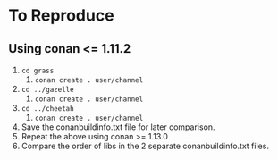 # To Reproduce

## Using conan <= 1.11.2
1. `cd grass`
   1. `conan create . user/channel`
1. `cd ../gazelle`
   1. `conan create . user/channel`
1. `cd ../cheetah`
   1. `conan create . user/channel`
1. Save the conanbuildinfo.txt file for later comparison.
1. Repeat the above using conan >= 1.13.0
1. Compare the order of libs in the 2 separate conanbuildinfo.txt files.
